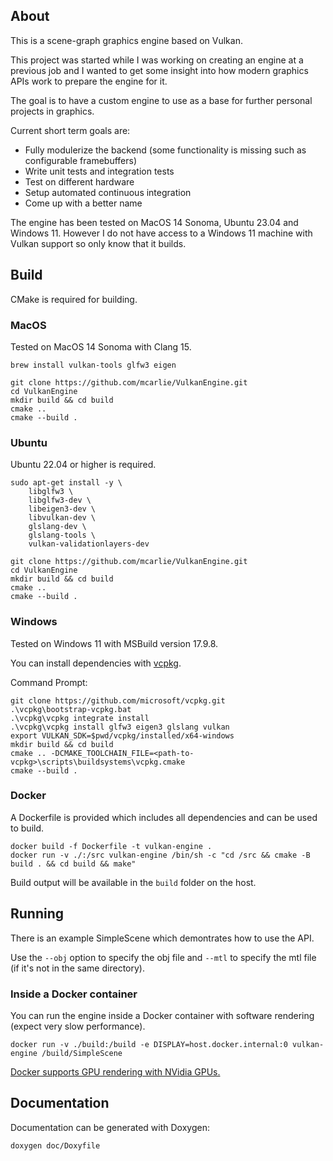 ## About

This is a scene-graph graphics engine based on Vulkan.

This project was started while I was working on creating an engine at a previous job and I wanted to get some insight into how modern graphics APIs work to prepare the engine for it.

The goal is to have a custom engine to use as a base for further personal projects in graphics.

Current short term goals are:
* Fully modulerize the backend (some functionality is missing such as configurable framebuffers)
* Write unit tests and integration tests
* Test on different hardware
* Setup automated continuous integration
* Come up with a better name

The engine has been tested on MacOS 14 Sonoma, Ubuntu 23.04 and Windows 11. However I do not have access to a Windows 11 machine with Vulkan support so only know that it builds.

## Build

CMake is required for building.

### MacOS
Tested on MacOS 14 Sonoma with Clang 15.

```
brew install vulkan-tools glfw3 eigen

git clone https://github.com/mcarlie/VulkanEngine.git
cd VulkanEngine
mkdir build && cd build
cmake ..
cmake --build .
```

### Ubuntu
Ubuntu 22.04 or higher is required.

```
sudo apt-get install -y \
    libglfw3 \
    libglfw3-dev \
    libeigen3-dev \
    libvulkan-dev \
    glslang-dev \
    glslang-tools \
    vulkan-validationlayers-dev

git clone https://github.com/mcarlie/VulkanEngine.git
cd VulkanEngine
mkdir build && cd build
cmake ..
cmake --build .
```

### Windows
Tested on Windows 11 with MSBuild version 17.9.8.

You can install dependencies with [vcpkg](https://vcpkg.io).

Command Prompt:
```
git clone https://github.com/microsoft/vcpkg.git
.\vcpkg\bootstrap-vcpkg.bat
.\vcpkg\vcpkg integrate install
.\vcpkg\vcpkg install glfw3 eigen3 glslang vulkan
export VULKAN_SDK=$pwd/vcpkg/installed/x64-windows
mkdir build && cd build
cmake .. -DCMAKE_TOOLCHAIN_FILE=<path-to-vcpkg>\scripts\buildsystems\vcpkg.cmake
cmake --build .
```

### Docker
A Dockerfile is provided which includes all dependencies and can be used to build.

```
docker build -f Dockerfile -t vulkan-engine .
docker run -v ./:/src vulkan-engine /bin/sh -c "cd /src && cmake -B build . && cd build && make"
```

Build output will be available in the `build` folder on the host.

## Running
There is an example SimpleScene which demontrates how to use the API.

Use the `--obj` option to specify the obj file and `--mtl` to specify the mtl file (if it's not in the same directory).

### Inside a Docker container
You can run the engine inside a Docker container with software rendering (expect very slow performance).

```
docker run -v ./build:/build -e DISPLAY=host.docker.internal:0 vulkan-engine /build/SimpleScene
```

[Docker supports GPU rendering with NVidia GPUs.](https://docs.docker.com/config/containers/resource_constraints/#expose-gpus-for-use)

## Documentation
Documentation can be generated with Doxygen:

```
doxygen doc/Doxyfile
```
